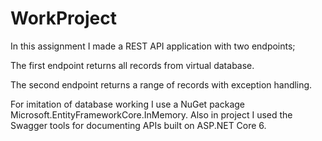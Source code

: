 # WorkProject
In this assignment I made a REST API application with two endpoints;

The first endpoint returns all records from virtual database.

The second endpoint returns a range of records with exception handling.

For imitation of database working I use a NuGet package Microsoft.EntityFrameworkCore.InMemory.
Also in project I used the Swagger tools for documenting APIs built on ASP.NET Core 6.
